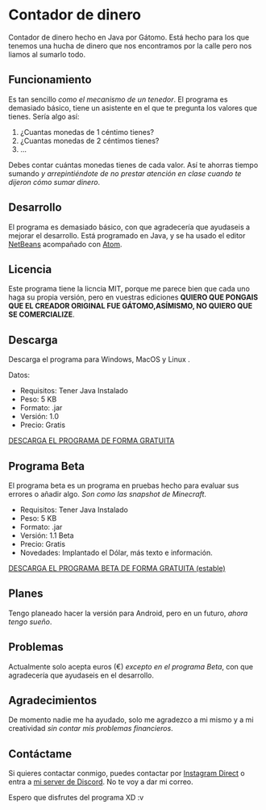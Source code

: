 # Contador de dinero
 Contador de dinero hecho en Java por Gátomo. Está hecho para los que tenemos una hucha de dinero que nos encontramos por la calle pero nos liamos al sumarlo todo.
## Funcionamiento
Es tan sencillo *como el mecanismo de un tenedor*. El programa es demasiado básico, tiene un asistente en el que te pregunta los valores que tienes. Sería algo así:

 1. ¿Cuantas monedas de 1 céntimo tienes?
 2. ¿Cuantas monedas de 2 céntimos tienes?
 3. ...

Debes contar cuántas monedas tienes de cada valor. Así te ahorras tiempo sumando *y arrepintiéndote de no prestar atención en clase cuando te dijeron cómo sumar dinero*.

## Desarrollo
El programa es demasiado básico, con que agradecería que ayudaseis a mejorar el desarrollo. Está programado en Java, y se ha usado el editor [NetBeans](https://netbeans.org/) acompañado con [Atom](https://atom.io).

## Licencia
Este programa tiene la licncia MIT, porque me parece bien que cada uno haga su propia versión, pero en vuestras ediciones **QUIERO QUE PONGAIS QUE EL CREADOR ORIGINAL FUE GÁTOMO,ASÍMISMO, NO QUIERO QUE SE COMERCIALIZE**.

## Descarga
Descarga el programa para Windows, MacOS y Linux .

Datos:
 - Requisitos: Tener Java Instalado
 - Peso: 5 KB
 - Formato: .jar
 - Versión: 1.0
 - Precio: Gratis

[DESCARGA EL PROGRAMA DE FORMA GRATUITA](https://github.com/gatomo-oficial/Contador-de-dinero/releases/download/1.0/Contador_de_dinero.jar)

## Programa Beta
El programa beta es un programa en pruebas hecho para evaluar sus errores o añadir algo. *Son como las snapshot de Minecraft*.

 - Requisitos: Tener Java Instalado
 - Peso: 5 KB
 - Formato: .jar
 - Versión: 1.1 Beta
 - Precio: Gratis
 - Novedades: Implantado el Dólar, más texto e información.
 
 [DESCARGA EL PROGRAMA BETA DE FORMA GRATUITA (estable)](https://github.com/gatomo-oficial/Contador-de-dinero/releases/download/1.1_beta/Contador_de_dinero.jar)

## Planes
Tengo planeado hacer la versión para Android, pero en un futuro, *ahora tengo sueño*.

## Problemas
Actualmente solo acepta euros (€) *excepto en el programa Beta*, con que agradecería que ayudaseis en el desarrollo.

## Agradecimientos
De momento nadie me ha ayudado, solo me agradezco a mi mismo y a mi creatividad *sin contar mis problemas financieros*.

## Contáctame
Si quieres contactar conmigo, puedes contactar por [Instagram Direct](https://www.instagram.com/gatomo_oficial/) o entra a [mi server de Discord](https://discord.gg/baEBjwU). No te voy a dar mi correo.


Espero que disfrutes del programa XD :v
